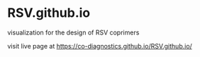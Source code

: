 # RSV.github.io
visualization for the design of RSV coprimers

visit live page at https://co-diagnostics.github.io/RSV.github.io/
